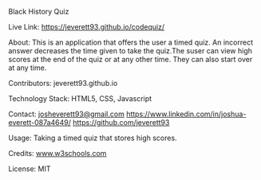 Black History Quiz

Live Link: https://jeverett93.github.io/codequiz/

About: This is an application that offers the user a timed quiz. An incorrect answer decreases the time given to take the quiz.The suser can view high scores at the end of the quiz or at any other time. They can also start over at any time.

Contributors: jeverett93.github.io

Technology Stack: HTML5, CSS, Javascript

Contact: 
josheverett93@gmail.com 
https://www.linkedin.com/in/joshua-everett-087a4649/ 
https://github.com/jeverett93

Usage: Taking a timed quiz that stores high scores.

Credits: www.w3schools.com

License: MIT